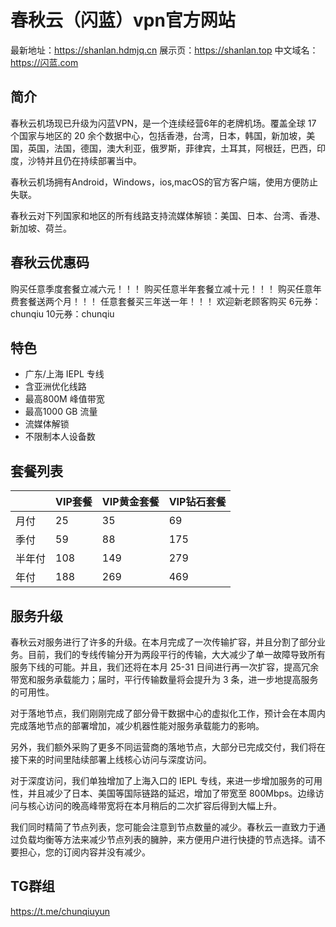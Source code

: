 春秋云（闪蓝）vpn官方网站
====
最新地址：https://shanlan.hdmjq.cn
展示页：https://shanlan.top
中文域名：https://闪蓝.com

简介
-------
春秋云机场现已升级为闪蓝VPN，是一个连续经营6年的老牌机场。覆盖全球 17 个国家与地区的 20 余个数据中心，包括香港，台湾，日本，韩国，新加坡，美国，英国，法国，德国，澳大利亚，俄罗斯，菲律宾，土耳其，阿根廷，巴西，印度，沙特并且仍在持续部署当中。

春秋云机场拥有Android，Windows，ios,macOS的官方客户端，使用方便防止失联。

春秋云对下列国家和地区的所有线路支持流媒体解锁：美国、日本、台湾、香港、新加坡、荷兰。

春秋云优惠码
-------
购买任意季度套餐立减六元！！！ 
购买任意半年套餐立减十元！！！ 
购买任意年费套餐送两个月！！！ 
任意套餐买三年送一年！！！ 
欢迎新老顾客购买
6元券：chunqiu   10元券：chunqiu

特色
-------
* 广东/上海 IEPL 专线
* 含亚洲优化线路
* 最高800M 峰值带宽
* 最高1000 GB 流量
* 流媒体解锁
* 不限制本人设备数

套餐列表
-------
|               |    VIP套餐    |  VIP黄金套餐  |  VIP钻石套餐  |
| ------------- | ------------- | ------------- | ------------- | 
|      月付     |        25     |        35     |        69     |
|      季付     |        59     |        88     |        175    |
|      半年付   |        108    |        149    |        279    |
|      年付     |        188    |        269    |        469    |



服务升级
-------
春秋云对服务进行了许多的升级。在本月完成了一次传输扩容，并且分割了部分业务。目前，我们的专线传输分开为两段平行的传输，大大减少了单一故障导致所有服务下线的可能。并且，我们还将在本月 25-31 日间进行再一次扩容，提高冗余带宽和服务承载能力；届时，平行传输数量将会提升为 3 条，进一步地提高服务的可用性。

对于落地节点，我们刚刚完成了部分骨干数据中心的虚拟化工作，预计会在本周内完成落地节点的部署增加，减少机器性能对服务承载能力的影响。

另外，我们额外采购了更多不同运营商的落地节点，大部分已完成交付，我们将在接下来的时间里陆续部署上线核心访问与深度访问。

对于深度访问，我们单独增加了上海入口的 IEPL 专线，来进一步增加服务的可用性，并且减少了日本、美国等国际链路的延迟，增加了带宽至 800Mbps。边缘访问与核心访问的晚高峰带宽将在本月稍后的二次扩容后得到大幅上升。

我们同时精简了节点列表，您可能会注意到节点数量的减少。春秋云一直致力于通过负载均衡等方法来减少节点列表的臃肿，来方便用户进行快捷的节点选择。请不要担心，您的订阅内容并没有减少。

TG群组
-------
https://t.me/chunqiuyun
